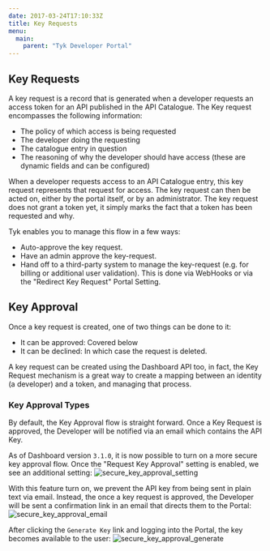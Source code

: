 ```yaml
---
date: 2017-03-24T17:10:33Z
title: Key Requests
menu:
  main:
    parent: "Tyk Developer Portal"
---
```


## Key Requests

A key request is a record that is generated when a developer requests an access token for an API published in the API Catalogue. The Key request encompasses the following information:

- The policy of which access is being requested
- The developer doing the requesting
- The catalogue entry in question
- The reasoning of why the developer should have access (these are dynamic fields and can be configured)

When a developer requests access to an API Catalogue entry, this key request represents that request for access. The key request can then be acted on, either by the portal itself, or by an administrator. The key request does not grant a token yet, it simply marks the fact that a token has been requested and why.

Tyk enables you to manage this flow in a few ways:

- Auto-approve the key request.
- Have an admin approve the key-request.
- Hand off to a third-party system to manage the key-request (e.g. for billing or additional user validation).  This is done via WebHooks or via the "Redirect Key Request" Portal Setting.

## Key Approval
Once a key request is created, one of two things can be done to it:

- It can be approved: Covered below
- It can be declined: In which case the request is deleted.

A key request can be created using the Dashboard API too, in fact, the Key Request mechanism is a great way to create a mapping between an identity (a developer) and a token, and managing that process.

### Key Approval Types

By default, the Key Approval flow is straight forward.  Once a Key Request is approved, the Developer will be notified via an email which contains the API Key.

As of Dashboard version `3.1.0`, it is now possible to turn on a more secure key approval flow.  Once the "Request Key Approval" setting is enabled, we see an additional setting:
![secure_key_approval_setting](/docs/img/dashboard/portal-management/secure_key_approval_setting.png)

With this feature turn on, we prevent the API key from being sent in plain text via email.  Instead, the once a key request is approved, the Developer will be sent a confirmation link in an email that directs them to the Portal:
![secure_key_approval_email](/docs/img/dashboard/portal-management/secure_key_approval_email.png)

After clicking the `Generate Key` link and logging into the Portal, the key becomes available to the user:
![secure_key_approval_generate](/docs/img/dashboard/portal-management/secure_key_approval_generate.png)